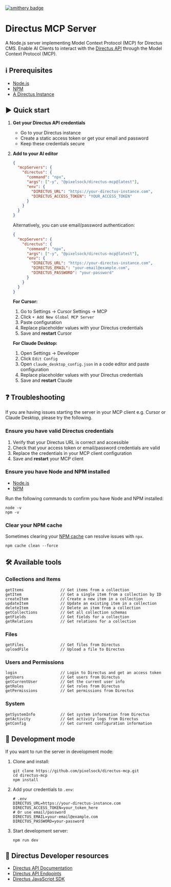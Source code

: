 [![smithery badge](https://smithery.ai/badge/@pixelsock/directus-mcp)](https://smithery.ai/server/@pixelsock/directus-mcp)

# Directus MCP Server

A Node.js server implementing Model Context Protocol (MCP) for Directus CMS. Enable AI Clients to interact with the [Directus API](https://docs.directus.io/reference/introduction.html) through the Model Context Protocol (MCP).

## ℹ Prerequisites

- [Node.js](https://docs.npmjs.com/downloading-and-installing-node-js-and-npm)
- [NPM](https://docs.npmjs.com/downloading-and-installing-node-js-and-npm)
- [A Directus Instance](https://directus.io/guides/get-started-with-directus-cloud)

## ▶️ Quick start

1. **Get your Directus API credentials**

   - Go to your Directus instance
   - Create a static access token or get your email and password
   - Keep these credentials secure

2. **Add to your AI editor**

   ```json
   {
     "mcpServers": {
       "directus": {
         "command": "npx",
         "args": ["-y", "@pixelsock/directus-mcp@latest"],
         "env": {
           "DIRECTUS_URL": "https://your-directus-instance.com",
           "DIRECTUS_ACCESS_TOKEN": "YOUR_ACCESS_TOKEN"
         }
       }
     }
   }
   ```

   Alternatively, you can use email/password authentication:

   ```json
   {
     "mcpServers": {
       "directus": {
         "command": "npx",
         "args": ["-y", "@pixelsock/directus-mcp@latest"],
         "env": {
           "DIRECTUS_URL": "https://your-directus-instance.com",
           "DIRECTUS_EMAIL": "your-email@example.com",
           "DIRECTUS_PASSWORD": "your-password"
         }
       }
     }
   }
   ```

   **For Cursor:**

   1. Go to Settings → Cursor Settings → MCP
   2. Click `+ Add New Global MCP Server`
   3. Paste configuration
   4. Replace placeholder values with your Directus credentials
   5. Save and **restart** Cursor

   **For Claude Desktop:**

   1. Open Settings → Developer
   2. Click `Edit Config`
   3. Open `claude_desktop_config.json` in a code editor and paste configuration
   4. Replace placeholder values with your Directus credentials
   5. Save and **restart** Claude

## ❓ Troubleshooting

If you are having issues starting the server in your MCP client e.g. Cursor or Claude Desktop, please try the following.

### Ensure you have valid Directus credentials

1. Verify that your Directus URL is correct and accessible
2. Check that your access token or email/password credentials are valid
3. Replace the credentials in your MCP client configuration
4. Save and **restart** your MCP client

### Ensure you have Node and NPM installed

- [Node.js](https://docs.npmjs.com/downloading-and-installing-node-js-and-npm)
- [NPM](https://docs.npmjs.com/downloading-and-installing-node-js-and-npm)

Run the following commands to confirm you have Node and NPM installed:

```shell
node -v
npm -v
```

### Clear your NPM cache

Sometimes clearing your [NPM cache](https://docs.npmjs.com/cli/v8/commands/npm-cache) can resolve issues with `npx`.

```shell
npm cache clean --force
```

## 🛠️ Available tools

### Collections and Items

```
getItems                // Get items from a collection
getItem                 // Get a single item from a collection by ID
createItem              // Create a new item in a collection
updateItem              // Update an existing item in a collection
deleteItem              // Delete an item from a collection
getCollections          // Get all collection schemas
getFields               // Get fields for a collection
getRelations            // Get relations for a collection
```

### Files

```
getFiles                // Get files from Directus
uploadFile              // Upload a file to Directus
```

### Users and Permissions

```
login                   // Login to Directus and get an access token
getUsers                // Get users from Directus
getCurrentUser          // Get the current user info
getRoles                // Get roles from Directus
getPermissions          // Get permissions from Directus
```

### System

```
getSystemInfo           // Get system information from Directus
getActivity             // Get activity logs from Directus
getConfig               // Get current configuration information
```

## 🚧 Development mode

If you want to run the server in development mode:

1. Clone and install:

   ```shell
   git clone https://github.com/pixelsock/directus-mcp.git
   cd directus-mcp
   npm install
   ```

2. Add your credentials to `.env`:

   ```shell
   # .env
   DIRECTUS_URL=https://your-directus-instance.com
   DIRECTUS_ACCESS_TOKEN=your_token_here
   # Or use email/password
   DIRECTUS_EMAIL=your-email@example.com
   DIRECTUS_PASSWORD=your-password
   ```

3. Start development server:
   ```shell
   npm run dev
   ```

## 📄 Directus Developer resources

- [Directus API Documentation](https://docs.directus.io/reference/introduction.html)
- [Directus API Endpoints](https://docs.directus.io/reference/rest-api.html)
- [Directus JavaScript SDK](https://docs.directus.io/guides/sdk/getting-started.html) 
